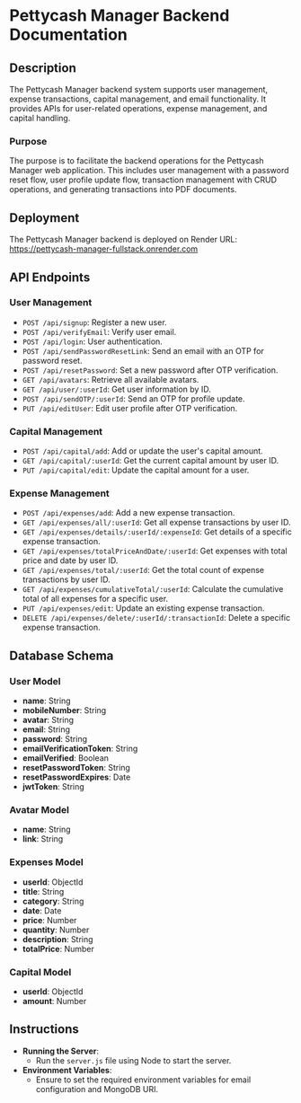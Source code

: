 # Pettycash Manager Backend Documentation

## Description

The Pettycash Manager backend system supports user management, expense transactions, capital management, and email functionality. It provides APIs for user-related operations, expense management, and capital handling.

### Purpose

The purpose is to facilitate the backend operations for the Pettycash Manager web application. This includes user management with a password reset flow, user profile update flow, transaction management with CRUD operations, and generating transactions into PDF documents.

## Deployment

The Pettycash Manager backend is deployed on Render URL: https://pettycash-manager-fullstack.onrender.com

## API Endpoints

### User Management

- `POST /api/signup`: Register a new user.
- `POST /api/verifyEmail`: Verify user email.
- `POST /api/login`: User authentication.
- `POST /api/sendPasswordResetLink`: Send an email with an OTP for password reset.
- `POST /api/resetPassword`: Set a new password after OTP verification.
- `GET /api/avatars`: Retrieve all available avatars.
- `GET /api/user/:userId`: Get user information by ID.
- `POST /api/sendOTP/:userId`: Send an OTP for profile update.
- `PUT /api/editUser`: Edit user profile after OTP verification.

### Capital Management

- `POST /api/capital/add`: Add or update the user's capital amount.
- `GET /api/capital/:userId`: Get the current capital amount by user ID.
- `PUT /api/capital/edit`: Update the capital amount for a user.

### Expense Management

- `POST /api/expenses/add`: Add a new expense transaction.
- `GET /api/expenses/all/:userId`: Get all expense transactions by user ID.
- `GET /api/expenses/details/:userId/:expenseId`: Get details of a specific expense transaction.
- `GET /api/expenses/totalPriceAndDate/:userId`: Get expenses with total price and date by user ID.
- `GET /api/expenses/total/:userId`: Get the total count of expense transactions by user ID.
- `GET /api/expenses/cumulativeTotal/:userId`: Calculate the cumulative total of all expenses for a specific user.
- `PUT /api/expenses/edit`: Update an existing expense transaction.
- `DELETE /api/expenses/delete/:userId/:transactionId`: Delete a specific expense transaction.

## Database Schema

### User Model

- **name**: String
- **mobileNumber**: String
- **avatar**: String
- **email**: String
- **password**: String
- **emailVerificationToken**: String
- **emailVerified**: Boolean
- **resetPasswordToken**: String
- **resetPasswordExpires**: Date
- **jwtToken**: String

### Avatar Model

- **name**: String
- **link**: String

### Expenses Model

- **userId**: ObjectId
- **title**: String
- **category**: String
- **date**: Date
- **price**: Number
- **quantity**: Number
- **description**: String
- **totalPrice**: Number

### Capital Model

- **userId**: ObjectId
- **amount**: Number

## Instructions

- **Running the Server**:
  - Run the `server.js` file using Node to start the server.
- **Environment Variables**:
  - Ensure to set the required environment variables for email configuration and MongoDB URI.
